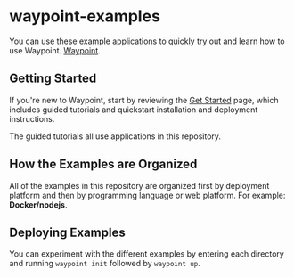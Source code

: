 # waypoint-examples

You can use these example applications to quickly try out and learn how to use Waypoint. [Waypoint](https://waypointproject.io/).

## Getting Started

If you're new to Waypoint, start by reviewing the [Get Started](https://waypointproject.io/docs/getting-started) page, which includes guided tutorials and quickstart installation and deployment instructions. 

The guided tutorials all use applications in this repository.

## How the Examples are Organized

All of the examples in this repository are organized first by deployment platform and then by programming language or web platform. For example: **Docker/nodejs**.

## Deploying Examples

You can experiment with the different examples by entering each directory and running `waypoint init` followed by `waypoint up`.

